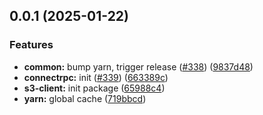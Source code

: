 

## 0.0.1 (2025-01-22)


### Features


* **common:** bump yarn, trigger release ([#338](https://github.com/atls/nestjs/issues/338)) ([9837d48](https://github.com/atls/nestjs/commit/9837d482f75928a3ac132d0306ab6de04d8a04b9))
* **connectrpc:** init ([#339](https://github.com/atls/nestjs/issues/339)) ([663389c](https://github.com/atls/nestjs/commit/663389cd20156a9c10e93d6dbb8326bf8dcac781))
* **s3-client:** init package ([65988c4](https://github.com/atls/nestjs/commit/65988c4eeaa194b45dd37e4332baebadc0400586))
* **yarn:** global cache ([719bbcd](https://github.com/atls/nestjs/commit/719bbcd7bef9f8802b7670b5603c1fdd72009e14))



